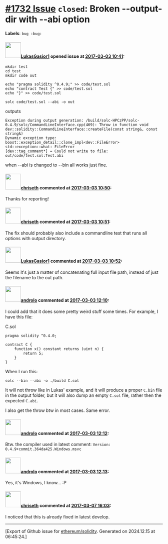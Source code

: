 # [\#1732 Issue](https://github.com/ethereum/solidity/issues/1732) `closed`: Broken --output-dir with --abi option
**Labels**: `bug :bug:`


#### <img src="https://avatars.githubusercontent.com/u/5664242?u=6ec526170a7ed06b15841dd3b693c3934e1de94c&v=4" width="50">[LukasGasior1](https://github.com/LukasGasior1) opened issue at [2017-03-03 10:41](https://github.com/ethereum/solidity/issues/1732):


```
mkdir test
cd test
mkdir code out

echo "pragma solidity ^0.4.9;" >> code/test.sol
echo "contract Test {" >> code/test.sol
echo "}" >> code/test.sol

solc code/test.sol --abi -o out
```

outputs
```
Exception during output generation: /build/solc-HPCzPP/solc-0.4.9/solc/CommandLineInterface.cpp(469): Throw in function void dev::solidity::CommandLineInterface::createFile(const string&, const string&)
Dynamic exception type: boost::exception_detail::clone_impl<dev::FileError>
std::exception::what: FileError
[dev::tag_comment*] = Could not write to file: out/code/test.sol:Test.abi
```

when --abi is changed to --bin all works just fine.

#### <img src="https://avatars.githubusercontent.com/u/9073706?v=4" width="50">[chriseth](https://github.com/chriseth) commented at [2017-03-03 10:50](https://github.com/ethereum/solidity/issues/1732#issuecomment-283924329):

Thanks for reporting!

#### <img src="https://avatars.githubusercontent.com/u/9073706?v=4" width="50">[chriseth](https://github.com/chriseth) commented at [2017-03-03 10:51](https://github.com/ethereum/solidity/issues/1732#issuecomment-283924454):

The fix should probably also include a commandline test that runs all options with output directory.

#### <img src="https://avatars.githubusercontent.com/u/5664242?u=6ec526170a7ed06b15841dd3b693c3934e1de94c&v=4" width="50">[LukasGasior1](https://github.com/LukasGasior1) commented at [2017-03-03 10:52](https://github.com/ethereum/solidity/issues/1732#issuecomment-283924734):

Seems it's just a matter of concatenating full input file path, instead of just the filename to the out path.

#### <img src="https://avatars.githubusercontent.com/u/2809499?u=85c557e8e011e3e40e6c011ee71bcf8785d1ac2b&v=4" width="50">[androlo](https://github.com/androlo) commented at [2017-03-03 12:10](https://github.com/ethereum/solidity/issues/1732#issuecomment-283938317):

I could add that it does some pretty weird stuff some times. For example, I have this file:

C.sol
```
pragma solidity ^0.4.0;

contract C {
    function x() constant returns (uint n) {
        return 5;
    }
}
```

When I run this:

`solc --bin --abi -o ./build C.sol`

It will not throw like in Lukas' example, and it will produce a proper `C.bin` file in the output folder, but it will also dump an empty `C.sol` file, rather then the expected `C.abi`.

I also get the throw btw in most cases. Same error.

#### <img src="https://avatars.githubusercontent.com/u/2809499?u=85c557e8e011e3e40e6c011ee71bcf8785d1ac2b&v=4" width="50">[androlo](https://github.com/androlo) commented at [2017-03-03 12:12](https://github.com/ethereum/solidity/issues/1732#issuecomment-283938599):

Btw. the compiler used in latest comment: `Version: 0.4.9+commit.364da425.Windows.msvc`

#### <img src="https://avatars.githubusercontent.com/u/2809499?u=85c557e8e011e3e40e6c011ee71bcf8785d1ac2b&v=4" width="50">[androlo](https://github.com/androlo) commented at [2017-03-03 12:13](https://github.com/ethereum/solidity/issues/1732#issuecomment-283938727):

Yes, it's Windows, I know... :P

#### <img src="https://avatars.githubusercontent.com/u/9073706?v=4" width="50">[chriseth](https://github.com/chriseth) commented at [2017-03-07 16:03](https://github.com/ethereum/solidity/issues/1732#issuecomment-284765539):

I noticed that this is already fixed in latest develop.


-------------------------------------------------------------------------------



[Export of Github issue for [ethereum/solidity](https://github.com/ethereum/solidity). Generated on 2024.12.15 at 06:45:24.]

